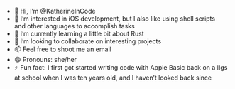 - 👋 Hi, I’m @KatherineInCode
- 👀 I’m interested in iOS development, but I also like using shell scripts and other languages to accomplish tasks
- 🌱 I’m currently learning a little bit about Rust
- 💞️ I’m looking to collaborate on interesting projects
- 📫 Feel free to shoot me an email
- 😄 Pronouns: she/her
- ⚡ Fun fact: I first got started writing code with Apple Basic back on a IIgs at school when I was ten years old, and I haven’t looked back since
